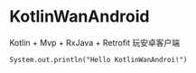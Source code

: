 # KotlinWanAndroid
Kotlin + Mvp + RxJava + Retrofit 玩安卓客户端

`System.out.println("Hello KotlinWanAndroi!")`
